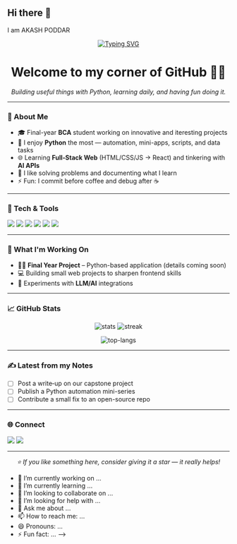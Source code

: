 ## Hi there 👋


I am AKASH PODDAR<!-- Profile README: Akash Poddar -->

<!-- Typing Intro -->
<p align="center">
  <a href="https://github.com/AkashPoddar">
    <img src="https://readme-typing-svg.herokuapp.com?size=28&duration=3000&pause=700&center=true&vCenter=true&width=700&lines=Hi+there+%F0%9F%91%8B+I'm+Akash+Poddar;BCA+Final+Year+%F0%9F%8E%93;Python+Developer+%F0%9F%90%8D;Web+%26+AI+Explorer+%F0%9F%9A%80;Open-source+Contributor+%E2%9C%A8" alt="Typing SVG"/>
  </a>
</p>

<h1 align="center">Welcome to my corner of GitHub 👨‍💻</h1>

<p align="center">
  <em>Building useful things with Python, learning daily, and having fun doing it.</em>
</p>

---

### 🧭 About Me
- 🎓 Final-year **BCA** student working on innovative and iteresting projects
- 🐍 I enjoy **Python** the most — automation, mini-apps, scripts, and data tasks
- 🌐 Learning **Full‑Stack Web** (HTML/CSS/JS → React) and tinkering with **AI APIs**
- 🧩 I like solving problems and documenting what I learn
- ⚡ Fun: I commit before coffee and debug after ☕

---

### 🔧 Tech & Tools
<p>
  <img src="https://img.shields.io/badge/Python-3776AB?style=for-the-badge&logo=python&logoColor=white"/>
  <img src="https://img.shields.io/badge/HTML5-E34F26?style=for-the-badge&logo=html5&logoColor=white"/>
  <img src="https://img.shields.io/badge/CSS3-1572B6?style=for-the-badge&logo=css3&logoColor=white"/>
  <img src="https://img.shields.io/badge/JavaScript-F7DF1E?style=for-the-badge&logo=javascript&logoColor=black"/>
  <img src="https://img.shields.io/badge/Git-F05032?style=for-the-badge&logo=git&logoColor=white"/>
  <img src="https://img.shields.io/badge/GitHub-181717?style=for-the-badge&logo=github&logoColor=white"/>
</p>

---

### 🚀 What I'm Working On
- 🧑‍🏫 **Final Year Project** – Python-based application (details coming soon)
- 💻 Building small web projects to sharpen frontend skills
- 🤖 Experiments with **LLM/AI** integrations

---

### 📈 GitHub Stats
<p align="center">
  <img src="https://github-readme-stats.vercel.app/api?username=AkashPoddar&show_icons=true&theme=tokyonight" alt="stats"/>
  <img src="https://github-readme-streak-stats.herokuapp.com?user=AkashPoddar&theme=tokyonight" alt="streak"/>
</p>

<p align="center">
  <img src="https://github-readme-stats.vercel.app/api/top-langs/?username=AkashPoddar&layout=compact&theme=tokyonight" alt="top-langs"/>
</p>

---

### ✍️ Latest from my Notes
- [ ] Post a write‑up on our capstone project
- [ ] Publish a Python automation mini-series
- [ ] Contribute a small fix to an open-source repo

---

### 🌐 Connect
<p>
  <a href="10akashpoddar2005@gmail.com"><img src="https://img.shields.io/badge/Email-D14836?style=for-the-badge&logo=gmail&logoColor=white"/></a>
  <!-- Replace with your real LinkedIn URL -->
  <a href="akash-poddar-653380282" target="_blank"><img src="https://img.shields.io/badge/LinkedIn-0A66C2?style=for-the-badge&logo=linkedin&logoColor=white"/></a>
</p>

---

<p align="center">
  <em>⭐ If you like something here, consider giving it a star — it really helps!</em>
</p>



- 🔭 I’m currently working on ...
- 🌱 I’m currently learning ...
- 👯 I’m looking to collaborate on ...
- 🤔 I’m looking for help with ...
- 💬 Ask me about ...
- 📫 How to reach me: ...
- 😄 Pronouns: ...
- ⚡ Fun fact: ...
-->
